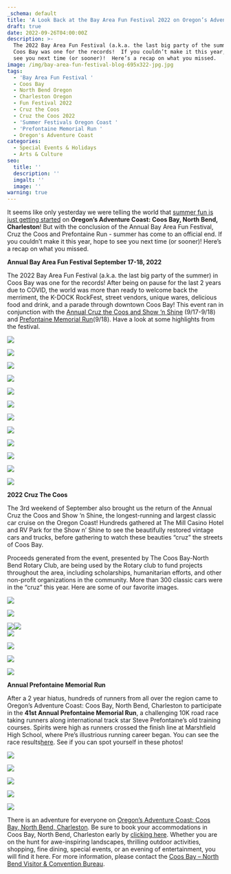 ```yaml
---
_schema: default
title: 'A Look Back at the Bay Area Fun Festival 2022 on Oregon’s Adventure Coast! '
draft: true
date: 2022-09-26T04:00:00Z
description: >-
  The 2022 Bay Area Fun Festival (a.k.a. the last big party of the summer) in
  Coos Bay was one for the records!  If you couldn’t make it this year, hope to
  see you next time (or sooner)!  Here’s a recap on what you missed.
image: /img/bay-area-fun-festival-blog-695x322-jpg.jpg
tags:
  - 'Bay Area Fun Festival '
  - Coos Bay
  - North Bend Oregon
  - Charleston Oregon
  - Fun Festival 2022
  - Cruz the Coos
  - Cruz the Coos 2022
  - 'Summer Festivals Oregon Coast '
  - 'Prefontaine Memorial Run '
  - Oregon's Adventure Coast
categories:
  - Special Events & Holidays
  - Arts & Culture
seo:
  title: ''
  description: ''
  imgalt: ''
  image: ''
warning: true
---
```

It seems like only yesterday we were telling the world that [summer fun is just getting started](https://www.oregonsadventurecoast.com/blog/summer-fun-is-just-getting-started-on-oregon-s-adventure-coast/) on **Oregon’s Adventure Coast: Coos Bay, North Bend, Charleston**! But with the conclusion of the Annual Bay Area Fun Festival, Cruz the Coos and Prefontaine Run - summer has come to an official end. If you couldn’t make it this year, hope to see you next time (or sooner)! Here’s a recap on what you missed.

**Annual Bay Area Fun Festival September 17-18, 2022**

The 2022 Bay Area Fun Festival (a.k.a. the last big party of the summer) in Coos Bay was one for the records! After being on pause for the last 2 years due to COVID, the world was more than ready to welcome back the merriment, the K-DOCK RockFest, street vendors, unique wares, delicious food and drink, and a parade through downtown Coos Bay! This event ran in conjunction with the [Annual Cruz the Coos and Show ‘n Shine](https://www.oregonsadventurecoast.com/event/annual-cruz-the-coos/) (9/17-9/18) and [Prefontaine Memorial Run](https://prefontainerun.com/)(9/18). Have a look at some highlights from the festival.

![](/img/bay-area-fun-festival-2022-coos-bay.jpg)

![](/img/bay-area-fun-festival-2022-coos-bay-2.jpg)

![](/img/bay-area-fun-festival-2022-coos-bay-1.jpg)

![](/img/bay-area-fun-festival-2022-1.jpeg)

![](/img/bay-area-fun-festival-2022-2-blog.jpeg)

![](/img/bay-area-fun-festival-2022-3-blog.jpeg)

![](/img/bay-area-fun-festival-2022-4.jpeg)

![](/img/bay-area-fun-festival-2022-5.jpeg)

![](/img/bay-area-fun-festival-2022-6.jpeg)

![](/img/bay-area-fun-festival-2022-7-blog.jpeg)

![](/img/bay-area-fun-festival-2022-8-blog.jpeg)

![](/img/bay-area-fun-festival-2022-9-blog.jpeg)

**2022 Cruz The Coos**

The 3rd weekend of September also brought us the return of the Annual Cruz the Coos and Show ‘n Shine, the longest-running and largest classic car cruise on the Oregon Coast! Hundreds gathered at The Mill Casino Hotel and RV Park for the Show n’ Shine to see the beautifully restored vintage cars and trucks, before gathering to watch these beauties “cruz” the streets of Coos Bay.

Proceeds generated from the event, presented by The Coos Bay-North Bend Rotary Club, are being used by the Rotary club to fund projects throughout the area, including scholarships, humanitarian efforts, and other non-profit organizations in the community. More than 300 classic cars were in the “cruz” this year. Here are some of our favorite images.

![](/img/cruz-the-coos.jpeg)

![](/img/cruz-the-coos-2022-1-blog.jpeg)

![](/img/cruz-the-coos-2022-2.jpeg)![](/img/cruz-the-coos-2022-3-blog.jpeg)<br> ![](/img/cruz-the-coos-2022-4-blog.jpeg)

![](/img/cruz-the-coos-2022-5-blog.jpeg)

![](/img/cruz-the-coos-2022-6-blog.jpeg)

![](/img/cruz-the-coos-2022-7-blog.jpeg)

**Annual Prefontaine Memorial Run**

After a 2 year hiatus, hundreds of runners from all over the region came to Oregon’s Adventure Coast: Coos Bay, North Bend, Charleston to participate in the **41st Annual Prefontaine Memorial Run**, a challenging 10K road race taking runners along international track star Steve Prefontaine’s old training courses. Spirits were high as runners crossed the finish line at Marshfield High School, where Pre’s illustrious running career began. You can see the race results[here](https://theworldlink.com/sports/area-residents-win-age-groups-in-prefontaine-memorial-run/article_389815e2-39f0-11ed-8fe0-1bc56017353b.html). See if you can spot yourself in these photos!

![](/img/prefontaine-run-2022-blog.jpeg)

![](/img/prefontaine-memorial-run-2022.jpeg)

![](/img/prefontaine-run-blog.jpeg)

![](/img/prefontaine-run-22-blog.jpeg)

![](/img/pre-memorial-run-blog.jpeg)

There is an adventure for everyone on [Oregon’s Adventure Coast: Coos Bay, North Bend, Charleston](https://oregonsadventurecoast.netlify.com/adventures/). Be sure to book your accommodations in Coos Bay, North Bend, Charleston early by [clicking here](https://www.oregonsadventurecoast.com/lodging/?utm_source=events-march-2022&amp;utm_medium=mailchimp&amp;utm_campaign=+cbnb-newsletter). Whether you are on the hunt for awe-inspiring landscapes, thrilling outdoor activities, shopping, fine dining, special events, or an evening of entertainment, you will find it here. For more information, please contact the [Coos Bay – North Bend Visitor & Convention Bureau](https://oregonsadventurecoast.netlify.com/contact/).